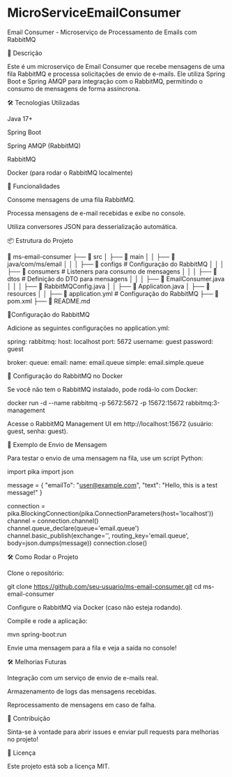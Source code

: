 # MicroServiceEmailConsumer

Email Consumer - Microserviço de Processamento de Emails com RabbitMQ

📌 Descrição

Este é um microserviço de Email Consumer que recebe mensagens de uma fila RabbitMQ e processa solicitações de envio de e-mails. Ele utiliza Spring Boot e Spring AMQP para integração com o RabbitMQ, permitindo o consumo de mensagens de forma assíncrona.

🛠 Tecnologias Utilizadas

Java 17+

Spring Boot

Spring AMQP (RabbitMQ)

RabbitMQ

Docker (para rodar o RabbitMQ localmente)

🚀 Funcionalidades

Consome mensagens de uma fila RabbitMQ.

Processa mensagens de e-mail recebidas e exibe no console.

Utiliza conversores JSON para desserialização automática.

📦 Estrutura do Projeto

📂 ms-email-consumer
├── 📂 src
│   ├── 📂 main
│   │   ├── 📂 java/com/ms/email
│   │   │   ├── 📂 configs      # Configuração do RabbitMQ
│   │   │   ├── 📂 consumers    # Listeners para consumo de mensagens
│   │   │   ├── 📂 dtos         # Definição do DTO para mensagens
│   │   │   ├── 📜 EmailConsumer.java
│   │   │   ├── 📜 RabbitMQConfig.java
│   │   ├── 📜 Application.java
│   ├── 📂 resources
│   │   ├── 📜 application.yml  # Configuração do RabbitMQ
├── 📜 pom.xml
├── 📜 README.md

📜Configuração do RabbitMQ

Adicione as seguintes configurações no application.yml:

spring:
  rabbitmq:
    host: localhost
    port: 5672
    username: guest
    password: guest

broker:
  queue:
    email:
      name: email.queue
      simple: email.simple.queue

📝 Configuração do RabbitMQ no Docker

Se você não tem o RabbitMQ instalado, pode rodá-lo com Docker:

docker run -d --name rabbitmq -p 5672:5672 -p 15672:15672 rabbitmq:3-management

Acesse o RabbitMQ Management UI em http://localhost:15672 (usuário: guest, senha: guest).

📩 Exemplo de Envio de Mensagem

Para testar o envio de uma mensagem na fila, use um script Python:

import pika
import json

message = {
    "emailTo": "user@example.com",
    "text": "Hello, this is a test message!"
}

connection = pika.BlockingConnection(pika.ConnectionParameters(host='localhost'))
channel = connection.channel()
channel.queue_declare(queue='email.queue')
channel.basic_publish(exchange='', routing_key='email.queue', body=json.dumps(message))
connection.close()

🛠 Como Rodar o Projeto

Clone o repositório:

git clone https://github.com/seu-usuario/ms-email-consumer.git
cd ms-email-consumer

Configure o RabbitMQ via Docker (caso não esteja rodando).

Compile e rode a aplicação:

mvn spring-boot:run

Envie uma mensagem para a fila e veja a saída no console!

🛠 Melhorias Futuras

Integração com um serviço de envio de e-mails real.

Armazenamento de logs das mensagens recebidas.

Reprocessamento de mensagens em caso de falha.

📌 Contribuição

Sinta-se à vontade para abrir issues e enviar pull requests para melhorias no projeto!

📄 Licença

Este projeto está sob a licença MIT.


